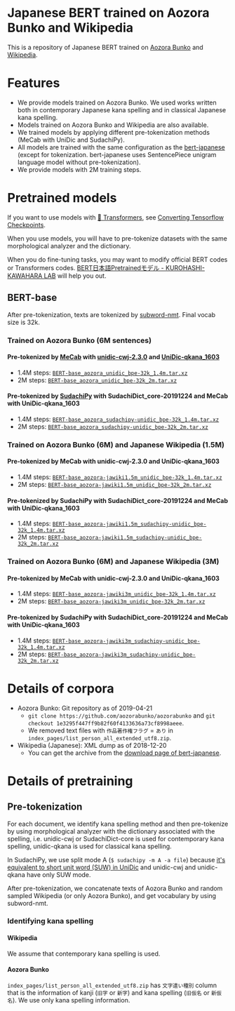 # Japanese BERT trained on Aozora Bunko and Wikipedia

This is a repository of Japanese BERT trained on [Aozora Bunko](https://www.aozora.gr.jp/) and [Wikipedia](https://ja.wikipedia.org/).

# Features

* We provide models trained on Aozora Bunko. We used works written both in contemporary Japanese kana spelling and in classical Japanese kana spelling.
* Models trained on Aozora Bunko and Wikipedia are also available.
* We trained models by applying different pre-tokenization methods (MeCab with UniDic and SudachiPy).
* All models are trained with the same configuration as the [bert-japanese](https://github.com/yoheikikuta/bert-japanese) (except for tokenization. bert-japanese uses SentencePiece unigram language model without pre-tokenization).
* We provide models with 2M training steps.

# Pretrained models

If you want to use models with [🤗 Transformers](https://github.com/huggingface/transformers), see [Converting Tensorflow Checkpoints](https://huggingface.co/transformers/converting_tensorflow_models.html).

When you use models, you will have to pre-tokenize datasets with the same morphological analyzer and the dictionary.

When you do fine-tuning tasks, you may want to modify official BERT codes or Transformers codes. [BERT日本語Pretrainedモデル - KUROHASHI-KAWAHARA LAB](http://nlp.ist.i.kyoto-u.ac.jp/index.php?BERT%E6%97%A5%E6%9C%AC%E8%AA%9EPretrained%E3%83%A2%E3%83%87%E3%83%AB) will help you out.

## BERT-base

After pre-tokenization, texts are tokenized by [subword-nmt](https://github.com/rsennrich/subword-nmt). Final vocab size is 32k.

### Trained on Aozora Bunko (6M sentences)

#### Pre-tokenized by [MeCab](https://taku910.github.io/mecab/) with [unidic-cwj-2.3.0](https://unidic.ninjal.ac.jp/download#unidic_bccwj) and [UniDic-qkana_1603](https://unidic.ninjal.ac.jp/download_all#unidic_qkana)
* 1.4M steps: [`BERT-base_aozora_unidic_bpe-32k_1.4m.tar.xz`](https://drive.google.com/open?id=1Ew_2WpA60CUmLvEMaRPyTvVlss699u5c)
* 2M steps: [`BERT-base_aozora_unidic_bpe-32k_2m.tar.xz`](https://drive.google.com/open?id=1lvE4sSu6lbm9Ih8JjT_GR1F71LqwVrwj)

#### Pre-tokenized by [SudachiPy](https://github.com/WorksApplications/SudachiPy) with SudachiDict_core-20191224 and MeCab with UniDic-qkana_1603

* 1.4M steps: [`BERT-base_aozora_sudachipy-unidic_bpe-32k_1.4m.tar.xz`](https://drive.google.com/open?id=1MHbiF6k_5arRw_Bh9fPontmno4Pt7BCE)
* 2M steps: [`BERT-base_aozora_sudachipy-unidic_bpe-32k_2m.tar.xz`](https://drive.google.com/open?id=1WOPW4r5KpNi_EdMbO8A1Siws_5WkeyT-)

### Trained on Aozora Bunko (6M) and Japanese Wikipedia (1.5M)

#### Pre-tokenized by MeCab with unidic-cwj-2.3.0 and UniDic-qkana_1603

* 1.4M steps: [`BERT-base_aozora-jawiki1.5m_unidic_bpe-32k_1.4m.tar.xz`](https://drive.google.com/open?id=1feLRNIRm2R9h5rS4ibnWyTAScIDhyVhE)
* 2M steps: [`BERT-base_aozora-jawiki1.5m_unidic_bpe-32k_2m.tar.xz`](https://drive.google.com/open?id=1F1JSNZKMi1ofnbSCYQW06qI8cTlXVW1k)

#### Pre-tokenized by SudachiPy with SudachiDict_core-20191224 and MeCab with UniDic-qkana_1603

* 1.4M steps: [`BERT-base_aozora-jawiki1.5m_sudachipy-unidic_bpe-32k_1.4m.tar.xz`](https://drive.google.com/open?id=1wC1DAEV-kpFrxBUEcQq4sLiWFDwbn0LZ)
* 2M steps: [`BERT-base_aozora-jawiki1.5m_sudachipy-unidic_bpe-32k_2m.tar.xz`](https://drive.google.com/open?id=1UZeKEHyTXugCw2eIUZV2JX7Ax6gdfmqc)

### Trained on Aozora Bunko (6M) and Japanese Wikipedia (3M)

#### Pre-tokenized by MeCab with unidic-cwj-2.3.0 and UniDic-qkana_1603

* 1.4M steps: [`BERT-base_aozora-jawiki3m_unidic_bpe-32k_1.4m.tar.xz`](https://drive.google.com/open?id=1P3wJ48SYfXK6JnXlxz3BOk-kEHXPQqj1)
* 2M steps: [`BERT-base_aozora-jawiki3m_unidic_bpe-32k_2m.tar.xz`](https://drive.google.com/open?id=15QzuCIqlxn5ijNQM2toBzIp4njsKqaWT)

#### Pre-tokenized by SudachiPy with SudachiDict_core-20191224 and MeCab with UniDic-qkana_1603

* 1.4M steps: [`BERT-base_aozora-jawiki3m_sudachipy-unidic_bpe-32k_1.4m.tar.xz`](https://drive.google.com/open?id=1h19-o4fLmUFFDM5V8Tel1jcxCLX8yPgy)
* 2M steps: [`BERT-base_aozora-jawiki3m_sudachipy-unidic_bpe-32k_2m.tar.xz`](https://drive.google.com/open?id=1mv3UXOGWYztGlaYnAc0bm9RAlcv6g3i1)

# Details of corpora

* Aozora Bunko: Git repository as of 2019-04-21
    * `git clone https://github.com/aozorabunko/aozorabunko` and `git checkout 1e3295f447ff9b82f60f4133636a73cf8998aeee`.
    * We removed text files with `作品著作権フラグ` = `あり` in `index_pages/list_person_all_extended_utf8.zip`.
* Wikipedia (Japanese): XML dump as of 2018-12-20
    * You can get the archive from the [download page of bert-japanese](https://drive.google.com/drive/folders/1Zsm9DD40lrUVu6iAnIuTH2ODIkh-WM-O?usp=sharing).

# Details of pretraining

## Pre-tokenization

For each document, we identify kana spelling method and then pre-tokenize by using morphological analyzer with the dictionary associated with the spelling, i.e. unidic-cwj or SudachiDict-core is used for contemporary kana spelling, unidic-qkana is used for classical kana spelling.

In SudachiPy, we use split mode A (`$ sudachipy -m A -a file`) because [it's equivalent to short unit word (SUW) in UniDic](https://github.com/WorksApplications/Sudachi#the-modes-of-splitting) and unidic-cwj and unidic-qkana have only SUW mode.

After pre-tokenization, we concatenate texts of Aozora Bunko and random sampled Wikipedia (or only Aozora Bunko), and get vocabulary by using subword-nmt.

### Identifying kana spelling

#### Wikipedia
We assume that contemporary kana spelling is used.

#### Aozora Bunko
`index_pages/list_person_all_extended_utf8.zip` has `文字遣い種別` column that is the information of kanji (`旧字` or `新字`) and kana spelling (`旧仮名` or `新仮名`). We use only kana spelling information.
